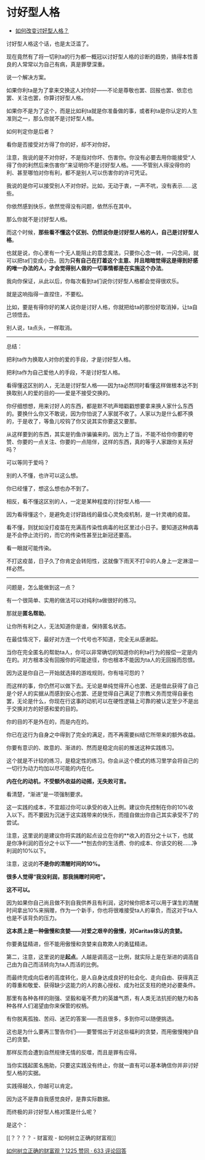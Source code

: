 # 讨好型人格

- [如何改变讨好型人格？](https://www.zhihu.com/question/27201150/answer/1917640700)
  

讨好型人格这个话，也是太泛滥了。

现在竟然有了将一切利ta的行为都一概冠以讨好型人格的诊断的趋势，搞得本性善良的人常常以为自己有病，真是罪孽深重。

说一个解决方案。

如果你利ta是为了拿来交换这人对你好——不论是尊敬也罢、回报也罢、依恋也罢、关注也罢，你算讨好型人格。

如果你不是为了这个，而是比如利ta就是你准备做的事，或者利ta是你认定的人生准则之一，那么你就不是讨好型人格。

如何判定你是后者？

看你是否接受对方得了你的好，却不对你好。

注意，我说的是不对你好，不是指对你坏、伤害你。你没有必要去用你能接受“人得了你的利然后来伤害你”来证明你不是讨好型人格。——不管别人得没得你的利、甚至哪怕对你有利，都不是别人可以伤害你的许可凭证。

我说的是你可以接受别人不对你好。比如，无动于衷，一声不吭，没有表示……这些。

你依然感到快乐，依然觉得没有问题，依然乐在其中。

那么你就不是讨好型人格。

而这个时候，**那些看不懂这个区别、仍然说你是讨好型人格的人，自己是讨好型人格**。

也就是说，你心里有一个无人能阻止的意念魔法，只要你心念一转，一闪念间，就可以把ta们变成小丑。因为**只有自己在打着这个主意、并且暗暗觉得这是得到好感的唯一办法的人，才会觉得别人做的一切事情都是在实施这个办法**。

我向你保证，从此以后，你每次看到ta们说你讨好型人格都会觉得很欢乐。

就是这响指得一直捏住，不要松。

比如，要是有得你好的某人说你是讨好人格，你就把给ta的那份好取消掉，让ta自己领悟去。

别人说，ta点头，一样取消。

---

  

总结：

把利ta作为换取人对你的爱的手段，才是讨好型人格。

把利ta作为自己爱他人的手段，不是讨好型人格。

看得懂这区别的人，无法是讨好型人格——因为ta必然同时看懂这样做根本达不到换取别人的爱的目的——爱是不接受交换的。

你仔细想想，用来讨好人的东西，都是默不吭声暗戳戳想要拿来换人家什么东西的。要换什么你又不敢说，因为你怕说了人家就不收了。人家以为是什么都不换的，于是收了，等鱼儿咬钩了你又说其实你要这又要那。

从这样要到的东西，其实是钓鱼诈骗骗来的。因为上了当，不能不给你你要的夸赞、你要的一点关注、你要的一点陪伴，这样的东西，真的等于人家跟你关系好吗？

可以等同于爱吗？

别的人不懂，也许可以这么想。

你已经懂了，想这么想也办不到了。

  

相反，看不懂这区别的人，一定是某种程度的讨好型人格——

因为看得懂这个，是避免走讨好路线的最佳心灵免疫机制，是一针灵魂的疫苗。

看不懂，则犹如没打疫苗在充满高传染性病毒的社区里过小日子。要知道这种病毒是不会停止流行的，而它的传染性甚至比新冠还要高。

看一眼就可能传染。

不打这疫苗，日子久了你肯定会转阳性，这就像下雨天不打伞的人身上一定淋湿一样必然。

---

问题是，怎么能做到这一点？

有一个很简单、实用的做法可以对纯利ta做很好的练习。

那就是**匿名帮助**。

让你所有利之人，无法知道你是谁，保持匿名状态。

在最佳情况下，最好对方连一个代号也不知道，完全无从感谢起。

当你在完全匿名的帮助ta人，你可以非常确切的知道你的利ta行为的报偿一定是内在的。对方根本没有回报你的可能途径，你也根本不能因为ta人的无回报而怨恨。

因为这是你自己一开始就选择的游戏规则，你有啥可怨的？

而这样的事，你仍然可以做下去。无论是单纯觉得开心也罢、还是借此获得了自己是个好人的实据从而感到安心也罢、还是觉得自己满足了宗教义务而觉得自豪也罢，无论是什么，你现在行这事的动机可以在硬性逻辑上可靠的被认定至少不是出于交换对方的好感和爱的目的。

你的目的不是外在的，而是内在的。

你已在这行为自身之中得到了完全的满足，而不再需要纠结它所带来的额外收益。

你要有意识的、故意的、渐进的、然而是稳定向前的推送这种实践练习。

这个就是不计较的练习，是稳定性的练习。你会从这个模式的练习里学会将自己的一切行为动力均加以尽可能的内在化。

**内在化的动机，不受额外收益的动摇，无失败可言。**

看清楚，“渐进”是一项强制要求。

这一实践的成本，不宜超过你可以承受的收入比例。建议你先控制在你的10%收入以下。而不要因为沉迷于这实践带来的快乐，而擅自做出你自己其实承受不了的尝试。

注意，这里说的是建议你将实践的起点设立在你的**收入的百分之十以下，也就是你净利润的百分之十以下——**刨去你的生活费、你的成本、你该交的税……净利润的10%以下。

注意，这说的**不是你的清醒时间的10%。**

**很多人觉得“我没利润，那我捐赠时间吧”。**

**这不可以。**

因为如果你自己尚且做不到自我供养且有利润，这时候你把本可以用于谋生的清醒时间拿出10%来捐赠，作为一个新手，你也将很难接受ta人的辜负，而这对于ta人也是不该背负的压力。

**这本质上是一种傲慢和贪婪——对爱之艰辛的傲慢，对Caritas体认的贪婪。**

你要勇猛精进，但不能用傲慢和贪婪来自欺欺人的勇猛精进。

第二，注意，这里说的是**起点**。人越是调高这一比例，就实际上是在渐进的调高自己由为自己而活转向为ta人而活的比例。

而最终完成向后者的高度转化，是人自身达成良好的社会化、走向自由、获得真正的尊重和敬爱、获得缺少这能力的人的衷心授权、成为社区支柱的绝对必要条件。

那里有各种各样的刚强、坚毅和毫不费力的英雄气质，有人类无法抗拒的魅力和各种各样人们渴望由你来保管的权柄。

有你脱离孤独、苦闷、迷茫的答案——而且很多，多到你可以随便挑选。

这也是为什么要再三警告你们——要警惕出于对这些福利的贪婪，而用傲慢掩护自己的贪婪。

那样反而会遭到自然规律无情的反噬，而且是罪有应得。

当你实践起匿名施助，只要这实践没有终止，你就一直有可以基本确信你并非讨好型人格的实据。

实践得越久，你越可以肯定。

因为这不是靠自我感觉良好，是靠实际数据。

而终极的非讨好型人格对策是什么呢？

是这个：

[[？？？？ - 财富观 - 如何树立正确的财富观]]

[如何树立正确的财富观？1225 赞同 · 633 评论回答](https://www.zhihu.com/question/314627020/answer/1193533378)